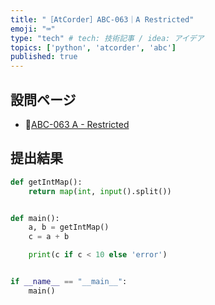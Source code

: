 ```yaml
---
title: "［AtCorder］ABC-063｜A Restricted"
emoji: "⌨️"
type: "tech" # tech: 技術記事 / idea: アイデア
topics: ['python', 'atcorder', 'abc']
published: true
---
```


## 設問ページ

- 🔗[ABC-063 A - Restricted](https://atcoder.jp/contests/abc063/tasks/abc063_a)

## 提出結果

```python
def getIntMap():
    return map(int, input().split())


def main():
    a, b = getIntMap()
    c = a + b

    print(c if c < 10 else 'error')


if __name__ == "__main__":
    main()
```
